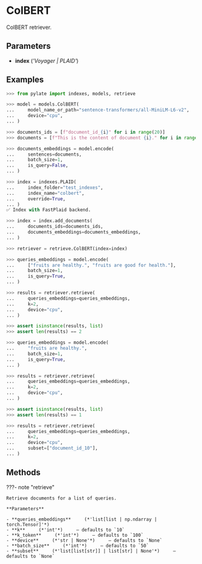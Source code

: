 # ColBERT

ColBERT retriever.



## Parameters

- **index** (*'Voyager | PLAID'*)



## Examples

```python
>>> from pylate import indexes, models, retrieve

>>> model = models.ColBERT(
...     model_name_or_path="sentence-transformers/all-MiniLM-L6-v2",
...     device="cpu",
... )

>>> documents_ids = [f"document_id_{i}" for i in range(20)]
>>> documents = [f"This is the content of document {i}." for i in range(20)]

>>> documents_embeddings = model.encode(
...     sentences=documents,
...     batch_size=1,
...     is_query=False,
... )

>>> index = indexes.PLAID(
...     index_folder="test_indexes",
...     index_name="colbert",
...     override=True,
... )
✅ Index with FastPlaid backend.

>>> index = index.add_documents(
...     documents_ids=documents_ids,
...     documents_embeddings=documents_embeddings,
... )

>>> retriever = retrieve.ColBERT(index=index)

>>> queries_embeddings = model.encode(
...     ["fruits are healthy.", "fruits are good for health."],
...     batch_size=1,
...     is_query=True,
... )

>>> results = retriever.retrieve(
...     queries_embeddings=queries_embeddings,
...     k=2,
...     device="cpu",
... )

>>> assert isinstance(results, list)
>>> assert len(results) == 2

>>> queries_embeddings = model.encode(
...     "fruits are healthy.",
...     batch_size=1,
...     is_query=True,
... )

>>> results = retriever.retrieve(
...     queries_embeddings=queries_embeddings,
...     k=2,
...     device="cpu",
... )

>>> assert isinstance(results, list)
>>> assert len(results) == 1

>>> results = retriever.retrieve(
...     queries_embeddings=queries_embeddings,
...     k=2,
...     device="cpu",
...     subset=["document_id_10"],
... )
```

## Methods

???- note "retrieve"

    Retrieve documents for a list of queries.

    **Parameters**

    - **queries_embeddings**     (*'list[list | np.ndarray | torch.Tensor]'*)
    - **k**     (*'int'*)     – defaults to `10`
    - **k_token**     (*'int'*)     – defaults to `100`
    - **device**     (*'str | None'*)     – defaults to `None`
    - **batch_size**     (*'int'*)     – defaults to `50`
    - **subset**     (*'list[list[str]] | list[str] | None'*)     – defaults to `None`
